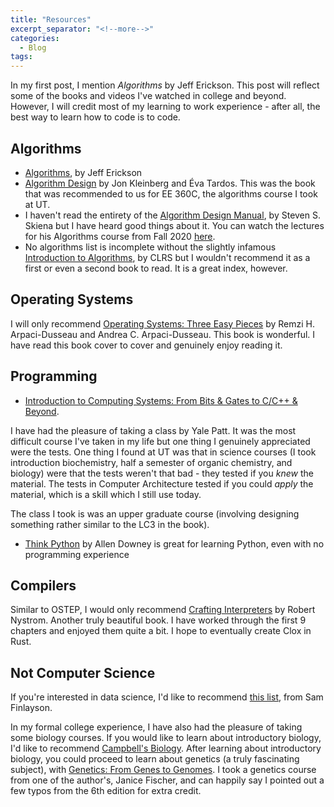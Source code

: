```yaml
---
title: "Resources"
excerpt_separator: "<!--more-->"
categories:
  - Blog
tags:
---
```


In my first post, I mention *Algorithms* by Jeff Erickson. This post will reflect some of the books and videos I've watched in college and beyond. However, I will credit most of my learning to work experience - after all, the best way to learn how to code is to code.

## Algorithms

* [Algorithms](https://jeffe.cs.illinois.edu/teaching/algorithms/), by Jeff Erickson
* [Algorithm Design](https://www.amazon.com/Algorithm-Design-Jon-Kleinberg/dp/0321295358/) by Jon Kleinberg and Éva Tardos. This was the book that was recommended to us for EE 360C, the algorithms course I took at UT.
* I haven't read the entirety of the [Algorithm Design Manual](https://www.amazon.com/Algorithm-Design-Manual-Computer-Science/dp/3030542556/), by Steven S. Skiena but I have heard good things about it. You can watch the lectures for his Algorithms course from Fall 2020 [here](https://www.youtube.com/playlist?list=PLOtl7M3yp-DX6ic0HGT0PUX_wiNmkWkXx). 
* No algorithms list is incomplete without the slightly infamous [Introduction to Algorithms](https://www.amazon.com/Introduction-Algorithms-fourth-Thomas-Cormen/dp/026204630X/), by CLRS but I wouldn't recommend it as a first or even a second book to read. It is a great index, however.

## Operating Systems

I will only recommend [Operating Systems: Three Easy Pieces](https://pages.cs.wisc.edu/~remzi/OSTEP/) by Remzi H. Arpaci-Dusseau and Andrea C. Arpaci-Dusseau. This book is wonderful. I have read this book cover to cover and genuinely enjoy reading it.

## Programming

* [Introduction to Computing Systems: From Bits & Gates to C/C++ & Beyond](https://www.amazon.com/Introduction-Computing-Systems-Gates-Beyond-dp-1260150534/dp/1260150534/). 

I have had the pleasure of taking a class by Yale Patt. It was the most difficult course I've taken in my life but one thing I genuinely appreciated were the tests. One thing I found at UT was that in science courses (I took introduction biochemistry, half a semester of organic chemistry, and biology) were that the tests weren't that bad - they tested if you *knew* the material. The tests in Computer Architecture tested if you could *apply* the material, which is a skill which I still use today. 

 The class I took is was an upper graduate course (involving designing something rather similar to the LC3 in the book). 

* [Think Python](https://greenteapress.com/wp/think-python-2e/) by Allen Downey is great for learning Python, even with no programming experience

## Compilers

Similar to OSTEP, I would only recommend [Crafting Interpreters](https://craftinginterpreters.com/) by Robert Nystrom. Another truly beautiful book. I have worked through the first 9 chapters and enjoyed them quite a bit. I hope to eventually create Clox in Rust.

## Not Computer Science

If you're interested in data science, I'd like to recommend [this list](https://sgfin.github.io/learning-resources/), from Sam Finlayson.

In my formal college experience, I have also had the pleasure of taking some biology courses. If you would like to learn about introductory biology, I'd like to recommend [Campbell's Biology](https://www.amazon.com/Campbell-Biology-11th-Lisa-Urry/dp/0134093410). After learning about introductory biology, you could proceed to learn about genetics (a truly fascinating subject), with [Genetics: From Genes to Genomes](https://www.amazon.com/Genetics-Genomes-International-Michael-Goldberg-dp-1260575829/dp/1260575829/). I took a genetics course from one of the author's, Janice Fischer, and can happily say I pointed out a few typos from the 6th edition for extra credit.
